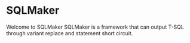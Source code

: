 SQLMaker
========
Welcome to SQLMaker
SQLMaker is a framework that can output T-SQL through variant replace and statement short circuit.
